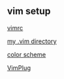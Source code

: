 ## vim setup

[vimrc](https://github.com/rong118/dev_setup/blob/master/vim_setup/vimrc)

[my .vim directory](https://github.com/rong118/dev_setup/blob/master/vim_setup/vim.zip)

[color scheme](https://github.com/rong118/dev_setup/blob/master/vim_setup/gruvbox.vim)

[VimPlug](https://vimawesome.com/plugin/vim-plug)
